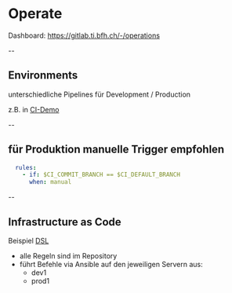 
# Operate

Dashboard:
https://gitlab.ti.bfh.ch/-/operations

--

## Environments

unterschiedliche Pipelines für
Development / Production

z.B. in [CI-Demo](https://gitlab.ti.bfh.ch/dsl-student-projects/wseg-23-hs/ci-demo)

--

## für Produktion manuelle Trigger empfohlen

```yaml
  rules:
    - if: $CI_COMMIT_BRANCH == $CI_DEFAULT_BRANCH
      when: manual
```

--

## Infrastructure as Code

Beispiel [DSL](https://gitlab.ti.bfh.ch/digital-sustainability-lab/infrastructure)
- alle Regeln sind im Repository
- führt Befehle via Ansible auf den jeweiligen Servern aus:
  * dev1
  * prod1